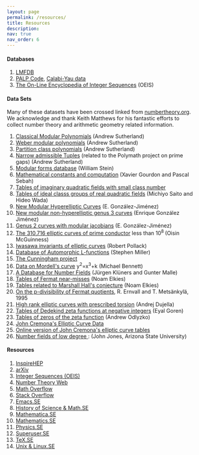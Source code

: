 ```yaml
---
layout: page
permalink: /resources/
title: Resources
description:
nav: true
nav_order: 6
---
```


#### Databases
<ol>
<li><a href="https://www.lmfdb.org/">LMFDB</a></li>
<li><a href="http://hep.itp.tuwien.ac.at/~kreuzer/CY/CYpalp.html">PALP Code</a>, <a href="http://hep.itp.tuwien.ac.at/~kreuzer/CY/">Calabi-Yau data</a></li>
<li><a href="http://oeis.org/">The On-Line Encyclopedia of Integer Sequences</a> (OEIS) </li>
</ol>

#### Data Sets
Many of these datasets have been crossed linked from [numbertheory.org](http://www.numbertheory.org/ntw/N1.html). We acknowledge and thank Keith Matthews for his fantastic efforts to collect number theory and arithmetic geometry related information.
<ol>
<li><a href="https://math.mit.edu/~drew/ClassicalModPolys.html">Classical Modular Polynomials</a> (Andrew Sutherland)</li>
<li><a href="https://math.mit.edu/~drew/WeberModPolys.html">Weber modular polynomials</a> (Andrew Sutherland)</li>
<li><a href="https://math.mit.edu/~drew/PartitionPolys.html">Partition class polynomials</a> (Andrew Sutherland)</li>
<li><a href="https://math.mit.edu/~primegaps/">Narrow admissible Tuples</a> (related to
the Polymath project on prime gaps) (Andrew Sutherland)</li>
<li><a href="https://wstein.org/Tables/">Modular forms database</a> (William Stein)</li>
<li><a href="http://numbers.computation.free.fr/Constants/constants.html">Mathematical constants and computation</a> (Xavier Gourdon and Pascal Sebah)</li>
<li><a href="http://www.numbertheory.org/classnos/">Tables of imaginary quadratic fields with small class number</a></li>
<li><a href="https://projecteuclid.org/euclid.pja/1195513096">Tables of ideal classs groups of real quadratic fields</a> (Michiyo Saito and Hideo Wada)</li>
<li><a href="http://verso.mat.uam.es/~enrique.gonzalez.jimenez/research/research.html#software">New Modular Hyperelliptic Curves</a> (E. González-Jiménez)</li>
<li><a href="http://verso.mat.uam.es/~enrique.gonzalez.jimenez/research/research.html#software">New modular non-hyperelliptic genus 3 curves</a> (Enrique González Jiménez)</li>
<li><a href="http://verso.mat.uam.es/~enrique.gonzalez.jimenez/research/research.html#software">Genus 2 curves with modular jacobians</a> (E. González-Jiménez)</li>
<li><a href="http://www.oisinmc.com/Home/310716">The 310,716 elliptic curves of prime conductor</a> less than 10<sup>8 </sup> (Oisin McGuinness) </li>
<li><a href="http://math.bu.edu/people/rpollack/Data/data.html">Iwasawa invariants of elliptic curves</a> (Robert Pollack)</li>
<li><a href="https://sites.math.rutgers.edu/~sdmiller/l-functions/">Database of Automorphic L-functions</a> (Stephen Miller)</li>
<li><a href="https://homes.cerias.purdue.edu/~ssw/cun/index.html">The Cunningham project</a></li>
<li><a href="http://www.math.ubc.ca/~bennett/BeGa-data.html">Data on Mordell's curve</a> y<sup>2</sup>=x<sup>3</sup>+k (Michael Bennett)</li>
<li><a href="http://galoisdb.math.upb.de/">A Database for Number Fields</a> (Jürgen Klüners and Gunter Malle)</li>
<li><a href="http://people.math.harvard.edu/~elkies/ferm.html">Tables of Fermat near-misses</a> (Noam Elkies)</li>
<li><a href="http://people.math.harvard.edu/~elkies/hall.html">Tables related to Marshall Hall's conjecture</a> (Noam Elkies)</li>
<li><a href="https://www.ams.org/journals/mcom/1997-66-219/S0025-5718-97-00843-0/S0025-5718-97-00843-0.pdf">On the p-divisibility of Fermat quotients</a>, R. Ernvall and T. Metsänkylä, 1995</li>
<li><a href="https://web.math.pmf.unizg.hr/~duje/tors/tors.html">High rank elliptic curves with prescribed torsion</a> (Andrej Dujella)</li>
<li><a href="https://www.math.mcgill.ca/goren/ZetaValues/zeta.html">Tables of Dedekind zeta functions at negative integers</a> (Eyal Goren)</li>
<li><a href="http://www.dtc.umn.edu/~odlyzko/zeta_tables/index.html">Tables of zeros of the zeta function</a> (Andrew Odlyzko)</li>
<li><a href="http://johncremona.github.io/ecdata/">John Cremona's Elliptic Curve Data</a> </li>
<li><a href="http://www.cmat.edu.uy/~tornaria/">Online version of John Cremona's elliptic curve tables</a> </li>
<li><a href="https://hobbes.la.asu.edu/NFDB/">Number fields of low degree </a>: (John Jones, Arizona State University)</li>
</ol>

#### Resources


<ol>
<li><a href="https://inspirehep.net/"> InspireHEP </a></li>
<li><a href="https://arxiv.org/"> arXiv </a> </li>
<li><a href="https://oeis.org/"> Integer Sequences (OEIS) </a> </li>
<li><a href="http://numbertheory.org/"> Number Theory Web </a> </li>
<li><a href="https://mathoverflow.net/"> Math Overflow </a> </li>
<li><a href="https://stackoverflow.com/"> Stack Overflow </a> </li>
<li><a href="https://emacs.stackexchange.com/"> Emacs.SE </a> </li>
<li><a href="https://hsm.stackexchange.com/"> History of Science & Math.SE</a> </li>
<li><a href="https://mathematica.stackexchange.com/ "> Mathematica.SE</a> </li>
<li><a href="https://math.stackexchange.com/ "> Mathematics.SE </a> </li>
<li><a href=" https://physics.stackexchange.com/"> Physics.SE</a> </li>
<li><a href="https://superuser.com/ "> Superuser.SE</a> </li>
<li><a href="https://tex.stackexchange.com/">TeX.SE </a> </li>
<li><a href="https://unix.stackexchange.com/ ">Unix & Linux.SE</a> </li> 
</ol>


